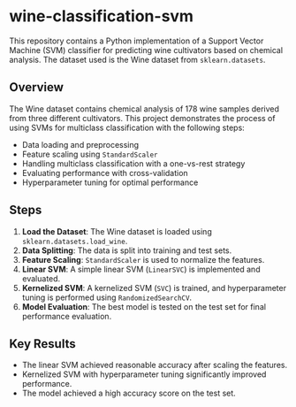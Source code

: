 # wine-classification-svm
This repository contains a Python implementation of a Support Vector Machine (SVM) classifier for predicting wine cultivators based on chemical analysis. The dataset used is the Wine dataset from `sklearn.datasets`.

## Overview

The Wine dataset contains chemical analysis of 178 wine samples derived from three different cultivators. This project demonstrates the process of using SVMs for multiclass classification with the following steps:
- Data loading and preprocessing
- Feature scaling using `StandardScaler`
- Handling multiclass classification with a one-vs-rest strategy
- Evaluating performance with cross-validation
- Hyperparameter tuning for optimal performance

## Steps

1. **Load the Dataset**: The Wine dataset is loaded using `sklearn.datasets.load_wine`.
2. **Data Splitting**: The data is split into training and test sets.
3. **Feature Scaling**: `StandardScaler` is used to normalize the features.
4. **Linear SVM**: A simple linear SVM (`LinearSVC`) is implemented and evaluated.
5. **Kernelized SVM**: A kernelized SVM (`SVC`) is trained, and hyperparameter tuning is performed using `RandomizedSearchCV`.
6. **Model Evaluation**: The best model is tested on the test set for final performance evaluation.

## Key Results

- The linear SVM achieved reasonable accuracy after scaling the features.
- Kernelized SVM with hyperparameter tuning significantly improved performance.
- The model achieved a high accuracy score on the test set.
